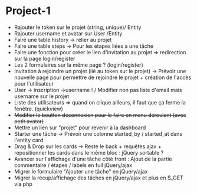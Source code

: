 # Project-1

* Rajouter le token sur le projet (string, unique)/ Entity  
* Rajouter username et avatar sur User /Entity  
* Faire une table history -> relier au projet  
* Faire une table steps -> Pour les étapes liées à une tâche
* Faire une fonction pour créer le lien d'invitation au projet => redirection sur la page login/register  
* Les 2 formulaires sur la même page ? (login/register)
* Invitation à rejoindre un projet (lié au token sur le projet) -> Prévoir une nouvelle page pour permettre de rejoindre le projet + création de l'accès pour l'utilisateur
* User -> inscription ->username ! / Modifier non pas liste d'email mais username sur le projet  
* Liste des utilisateurs => quand on clique ailleurs, il faut que ça ferme la fenêtre. (quickview)  
* ~~Modifier le boutton déconnexion pour le faire en menu déroulant (avec petit avatar)~~  
* Mettre un lien sur "projet" pour revenir à la dashboard  
* Starter une tâche -> Prévoir une colonne started_by / started_at dans l'entity card
* Drag & Drop sur les cards -> Reste le back + requêtes ajax + repositionner les cards dans le même bloc : jQuery sortable ?
* Avancer sur l'affichage d'une tâche côté front : Ajout de la partie commentaire / étapes / labels en full jQuery/ajax
* Migrer le formulaire "Ajouter une tâche" en jQuery/ajax
* Migrer la récup/affichage des tâches en jQuery/ajax et plus en $_GET via php
